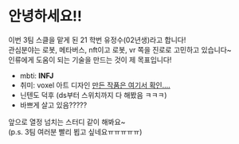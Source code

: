 # 안녕하세요!!
이번 3팀 스클을 맡게 된 21 학번 유정수(02년생)라고 합니다!                
관심분야는 로봇, 메타버스, nft이고 로봇, vr 쪽을 진로로 고민하고 있습니다~               
인류에게 도움이 되는 기술을 만드는 것이 제 목표입니다!

- mbti: **INFJ**
- 취미: voxel 아트 디자인    [만든 작품은 여기서 확인....](https://www.instagram.com/revankaiser/?hl=ko)                 
- 닌텐도 덕후 (ds부터 스위치까지 다 해봤음 ㅋㅋㅋ)
- 바쁘게 살고 있음?????

      
앞으로 열정 넘치는 스터디 같이 해봐요~                      
(p.s. 3팀 여러분 빨리 뵙고 싶네요ㅠㅠㅠㅠㅠ)

